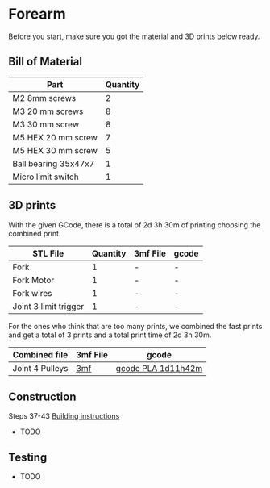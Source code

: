 # Forearm

Before you start, make sure you got the material and 3D prints below ready.

## Bill of Material

| Part | Quantity |
| ---- | -------- |
| M2 8mm screws | 2 |
| M3 20 mm screws | 8 |
| M3 30 mm screw | 8 |
| M5 HEX 20 mm screw | 7 |
| M5 HEX 30 mm screw | 5 |
| Ball bearing 35x47x7 | 1 |
| Micro limit switch | 1 |


## 3D prints

With the given GCode, there is a total of 2d 3h 30m of printing choosing the combined print.

| STL File | Quantity | 3mf File | gcode |
| -------- | -------- | -------- | ----- |
| Fork | 1 | - | - |
| Fork Motor | 1 | - | - |
| Fork wires | 1 | - | - |
| Joint 3 limit trigger | 1 | - | - |


For the ones who think that are too many prints, we combined the fast prints and get a total of 3 prints and a total print time of 2d 3h 30m.

| Combined file | 3mf File | gcode |
| -------- | -------- | ----- |
| Joint 4 Pulleys | [3mf](../STL/d_LowerArmAssembly/joint%204%20pulley.3mf) | [gcode PLA 1d11h42m](../STL/d_LowerArmAssembly/Joint%204%20pulley_0.2mm_PLA_MK3S_2h41m.zip) |


## Construction

Steps 37-43
[Building instructions](../Original/Assembly%20instructions%203.1.pdf)
- TODO

## Testing

- TODO